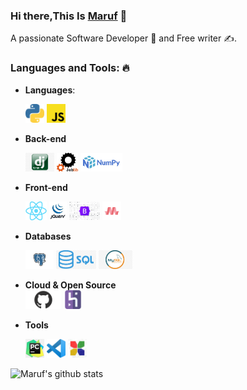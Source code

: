 <!--
### Hi there,This Is Momenur👋

Here are some ideas to get you started:

- 🔭 I’m currently working on ...
- 🌱 I’m currently learning ...
- 👯 I’m looking to collaborate on ...
- 🤔 I’m looking for help with ...
- 💬 Ask me about ...
- 📫 How to reach me: ...
- 😄 Pronouns: ...
- ⚡ Fun fact: ...
- --->


### Hi there,This Is [Maruf](https://momenurmaruf2742.github.io/) 👋
A passionate Software Developer 🚀 and Free writer ✍.

### Languages and Tools: 🔥

- **Languages**: 

  <code><img height="30" src="https://github.com/momenurmaruf2742/momenurmaruf2742/blob/master/Maruf_Assest/unnamed.png" style="max-width:100%;"></code> 
  <code><img height="30" src="https://github.com/momenurmaruf2742/momenurmaruf2742/blob/master/Maruf_Assest/JavaScript.png" style="max-width:100%;"></code>

- **Back-end**

  <code><img height="30" src="https://github.com/momenurmaruf2742/momenurmaruf2742/blob/master/Maruf_Assest/Dj.png" style="max-width:100%;"></code>
  <code><img height="30" src="https://github.com/momenurmaruf2742/momenurmaruf2742/blob/master/Maruf_Assest/joblib.png" style="max-width:100%;"></code>
  <code><img height="30" src="https://github.com/momenurmaruf2742/momenurmaruf2742/blob/master/Maruf_Assest/numpy.png" style="max-width:100%;"></code>

- **Front-end**

  <code><img height="30" src="https://github.com/momenurmaruf2742/momenurmaruf2742/blob/master/Maruf_Assest/download.png" style="max-width:100%;"></code>
  <code><img height="30" src="https://github.com/momenurmaruf2742/momenurmaruf2742/blob/master/Maruf_Assest/jquery.jpg" style="max-width:100%;"></code>
  <code><img height="30" src="https://github.com/momenurmaruf2742/momenurmaruf2742/blob/master/Maruf_Assest/bootstrap-icons.png" style="max-width:100%;"></code>
  <code><img height="30" src="https://github.com/momenurmaruf2742/momenurmaruf2742/blob/master/Maruf_Assest/materialize-css-tutorial.png" style="max-width:100%;"></code>

- **Databases**  

  <code><img height="30" src="https://github.com/momenurmaruf2742/momenurmaruf2742/blob/master/Maruf_Assest/Postgresql.svg.png" style="max-width:100%;"></code>
  <code><img height="30" src="https://github.com/momenurmaruf2742/momenurmaruf2742/blob/master/Maruf_Assest/sql.png" style="max-width:100%;"></code>
  <code><img height="30" src="https://github.com/momenurmaruf2742/momenurmaruf2742/blob/master/Maruf_Assest/mysql.jpg" style="max-width:100%;"></code>

- **Cloud & Open Source**  
  <code><img height="30" src="https://github.com/momenurmaruf2742/momenurmaruf2742/blob/master/Maruf_Assest/github-mark.png" style="max-width:100%;"></code>
  <code><img height="30" src="https://github.com/momenurmaruf2742/momenurmaruf2742/blob/master/Maruf_Assest/heroku.png" style="max-width:100%;"></code>
  
 

- **Tools**

  <code><img height="30" src="https://github.com/momenurmaruf2742/momenurmaruf2742/blob/master/Maruf_Assest/pc.png" style="max-width:100%;"></code>
  <code><img height="30" src="https://github.com/momenurmaruf2742/momenurmaruf2742/blob/master/Maruf_Assest/vs.png" style="max-width:100%;"></code>
  <code><img height="30" src="https://github.com/momenurmaruf2742/momenurmaruf2742/blob/master/Maruf_Assest/code%20block%20logo.jpg" style="max-width:100%;"></code>

![Maruf's github stats](https://github-readme-stats.vercel.app/api?username=momenurmaruf2742&show_icons=true&theme=merko)

